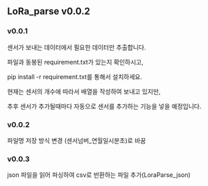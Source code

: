 ## LoRa_parse v0.0.2

### v0.0.1

센서가 보내는 데이터에서 필요한 데이터만 추출합니다. 



파일과 동봉된 requirement.txt가 있는지 확인하시고, 

pip install -r requirement.txt를 통해서 설치하세요. 



현재는 센서의 개수에 따라서 배열을 작성하여 보내고 있지만,

추후 센서가 추가될때마다 자동으로 센서를 추가하는 기능을 넣을 예정입니다. 


### v0.0.2

파일명 저장 방식 변경 (센서넘버_연월일시분초)로 바꿈

### v0.0.3 

json 파일을 읽어 파싱하여 csv로 반환하는 파일 추가(LoraParse_json)